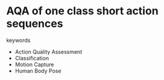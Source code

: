 # AQA of one class short action sequences

keywords
- Action Quality Assessment
- Classification
- Motion Capture
- Human Body Pose
